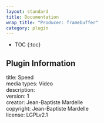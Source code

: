 ```yaml
---
layout: standard
title: Documentation
wrap_title: "Producer: framebuffer"
category: plugin
---
```

* TOC
{:toc}

## Plugin Information

title: Speed  
media types:
Video  
description:   
version: 1  
creator: Jean-Baptiste Mardelle  
copyright: Jean-Baptiste Mardelle  
license: LGPLv2.1  
